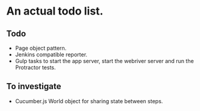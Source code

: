 # An actual todo list.

## Todo

* Page object pattern.
* Jenkins compatible reporter.
* Gulp tasks to start the app server, start the webriver server and run the Protractor tests.

## To investigate

* Cucumber.js World object for sharing state between steps.